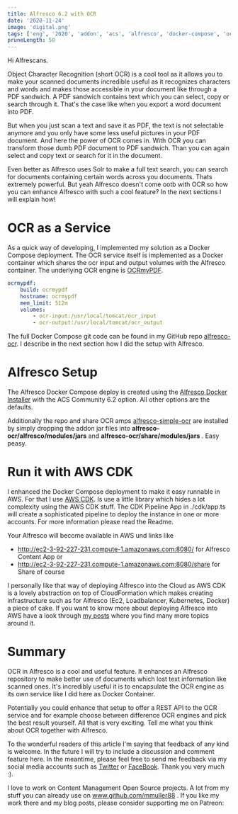 ```yaml
---
title: Alfresco 6.2 with OCR
date: '2020-11-24'
image: 'digital.png'
tags: ['eng', '2020', 'addon', 'acs', 'alfresco', 'docker-compose', 'ocr']
pruneLength: 50
---
```


Hi Alfrescans.

Object Character Recognition (short OCR) is a cool tool as it allows you to make your scanned documents incredible useful as it recognizes characters and words and makes those accessible in your document like through a PDF sandwich. A PDF sandwich contains text which you can select, copy or search through it. That's the case like when you export a word document into PDF.

But when you just scan a text and save it as PDF, the text is not selectable anymore and you only have some less useful pictures in your PDF document. And here the power of OCR comes in. With OCR you can transform those dumb PDF document to PDF sandwich. Than you can again select and copy text or search for it in the document.

Even better as Alfresco uses Solr to make a full text search, you can search for documents containing certain words across you documents. Thats extremely powerful. But yeah Alfresco doesn't come ootb with OCR so how you can enhance Alfresco with such a cool feature? In the next sections I will explain how!

# OCR as a Service
As a quick way of developing, I implemented my solution as a Docker Compose deployment. The OCR service itself is implemented as a Docker container which shares the ocr input and output volumes with the Alfresco container. The underlying OCR engine is [OCRmyPDF](https://github.com/jbarlow83/OCRmyPDF).

```YAML
ocrmypdf:
    build: ocrmypdf
    hostname: ocrmypdf
    mem_limit: 512m
    volumes:
        - ocr-input:/usr/local/tomcat/ocr_input
        - ocr-output:/usr/local/tomcat/ocr_output
```

The full Docker Compose git code can be found in my GitHub repo [alfresco-ocr](https://github.com/mmuller88/alfresco-ocr). I describe in the next section how I did the setup with Alfresco.

# Alfresco Setup
The Alfresco Docker Compose deploy is created using the [Alfresco Docker Installer](https://github.com/Alfresco/alfresco-docker-installer) with the ACS Community 6.2 option. All other options are the defaults.

Additionally the repo and share OCR amps [alfresco-simple-ocr](https://github.com/keensoft/alfresco-simple-ocr) are installed by simply dropping the addon jar files into **alfresco-ocr/alfresco/modules/jars** and **alfresco-ocr/share/modules/jars** . Easy peasy.

# Run it with AWS CDK
I enhanced the Docker Compose deployment to make it easy runnable in AWS. For that I use [AWS CDK](https://github.com/aws/aws-cdk). Is use a little library which hides a lot complexity using the AWS CDK stuff. The CDK Pipeline App in ./cdk/app.ts will create a sophisticated pipeline to deploy the instance in one or more accounts. For more information please read the Readme.

Your Alfresco will become available in AWS und links like
* http://ec2-3-92-227-231.compute-1.amazonaws.com:8080/ for Alfresco Content App or
* http://ec2-3-92-227-231.compute-1.amazonaws.com:8080/share for Share of course

I personally like that way of deploying Alfresco into the Cloud as AWS CDK is a lovely abstraction on top of CloudFormation which makes creating infrastructure such as for Alfresco (Ec2, Loadbalancer, Kubernetes, Docker) a piece of cake. If you want to know more about deploying Alfresco into AWS have a look through [my posts](https://martinmueller.dev/tags/alfresco) where you find many more topics around it.

# Summary
OCR in Alfresco is a cool and useful feature. It enhances an Alfresco repository to make better use of documents which lost text information like scanned ones. It's incredibly useful it is to encapsulate the OCR engine as its own service like I did here as Docker Container.

Potentially you could enhance that setup to offer a REST API to the OCR service and for example choose between difference OCR engines and pick the best result yourself. All that is very exciting. Tell me what you think about OCR together with Alfresco.

To the wonderful readers of this article I'm saying that feedback of any kind is welcome. In the future I will try to include a discussion and comment feature here. In the meantime, please feel free to send me feedback via my social media accounts such as [Twitter](https://twitter.com/MartinMueller_) or [FaceBook](https://www.facebook.com/martin.muller.10485). Thank you very much :).

I love to work on Content Management Open Source projects. A lot from my stuff you can already use on www.github.com/mmuller88 . If you like my work there and my blog posts, please consider supporting me on Patreon:

  